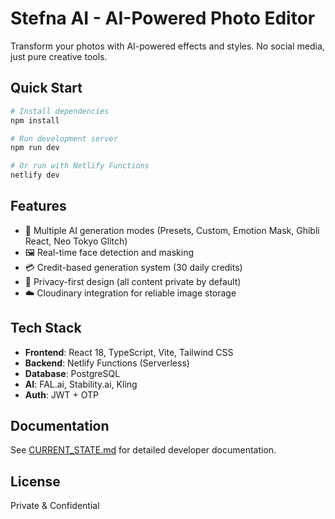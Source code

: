 # Stefna AI - AI-Powered Photo Editor

Transform your photos with AI-powered effects and styles. No social media, just pure creative tools.

## Quick Start

```bash
# Install dependencies
npm install

# Run development server
npm run dev

# Or run with Netlify Functions
netlify dev
```

## Features

- 🎨 Multiple AI generation modes (Presets, Custom, Emotion Mask, Ghibli React, Neo Tokyo Glitch)
- 🖼️ Real-time face detection and masking
- 💳 Credit-based generation system (30 daily credits)
- 🔐 Privacy-first design (all content private by default)
- ☁️ Cloudinary integration for reliable image storage

## Tech Stack

- **Frontend**: React 18, TypeScript, Vite, Tailwind CSS
- **Backend**: Netlify Functions (Serverless)
- **Database**: PostgreSQL
- **AI**: FAL.ai, Stability.ai, Kling
- **Auth**: JWT + OTP

## Documentation

See [CURRENT_STATE.md](./CURRENT_STATE.md) for detailed developer documentation.

## License

Private & Confidential